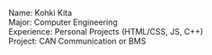 Name: Kohki Kita <br>
Major: Computer Engineering <br>
Experience: Personal Projects (HTML/CSS, JS, C++) <br>
Project: CAN Communication or BMS <br>
